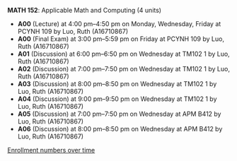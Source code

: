 **MATH 152**: Applicable Math and Computing (4 units)

- **A00** (Lecture) at 4:00 pm–4:50 pm on Monday, Wednesday, Friday at PCYNH 109 by Luo, Ruth (A16710867)
- **A00** (Final Exam) at 3:00 pm–5:59 pm on Friday at PCYNH 109 by Luo, Ruth (A16710867)
- **A01** (Discussion) at 6:00 pm–6:50 pm on Wednesday at TM102 1 by Luo, Ruth (A16710867)
- **A02** (Discussion) at 7:00 pm–7:50 pm on Wednesday at TM102 1 by Luo, Ruth (A16710867)
- **A03** (Discussion) at 8:00 pm–8:50 pm on Wednesday at TM102 1 by Luo, Ruth (A16710867)
- **A04** (Discussion) at 9:00 pm–9:50 pm on Wednesday at TM102 1 by Luo, Ruth (A16710867)
- **A05** (Discussion) at 7:00 pm–7:50 pm on Wednesday at APM B412 by Luo, Ruth (A16710867)
- **A06** (Discussion) at 8:00 pm–8:50 pm on Wednesday at APM B412 by Luo, Ruth (A16710867)

[Enrollment numbers over time](./MATH152.tsv)

